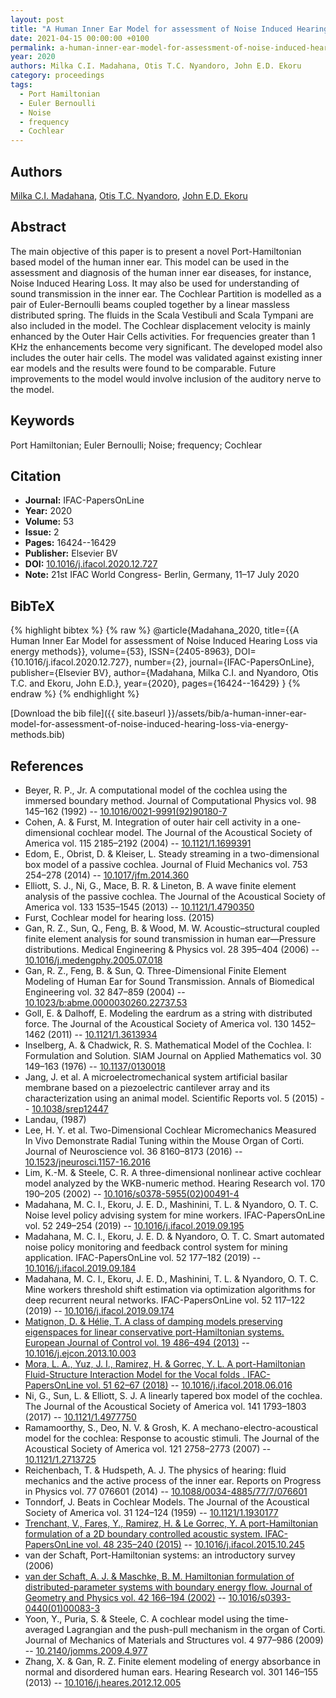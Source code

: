 ```yaml
---
layout: post
title: "A Human Inner Ear Model for assessment of Noise Induced Hearing Loss via energy methods"
date: 2021-04-15 00:00:00 +0100
permalink: a-human-inner-ear-model-for-assessment-of-noise-induced-hearing-loss-via-energy-methods
year: 2020
authors: Milka C.I. Madahana, Otis T.C. Nyandoro, John E.D. Ekoru
category: proceedings
tags:
  - Port Hamiltonian
  - Euler Bernoulli
  - Noise
  - frequency
  - Cochlear
---
```

 
## Authors
[Milka C.I. Madahana](authors/milka-c-i-madahana), [Otis T.C. Nyandoro](authors/otis-o-t-c-nyandoro), [John E.D. Ekoru](authors/john-e-d-ekoru)
 
## Abstract
The main objective of this paper is to present a novel Port-Hamiltonian based model of the human inner ear. This model can be used in the assessment and diagnosis of the human inner ear diseases, for instance, Noise Induced Hearing Loss. It may also be used for understanding of sound transmission in the inner ear. The Cochlear Partition is modelled as a pair of Euler-Bernoulli beams coupled together by a linear massless distributed spring. The fluids in the Scala Vestibuli and Scala Tympani are also included in the model. The Cochlear displacement velocity is mainly enhanced by the Outer Hair Cells activities. For frequencies greater than 1 KHz the enhancements become very significant. The developed model also includes the outer hair cells. The model was validated against existing inner ear models and the results were found to be comparable. Future improvements to the model would involve inclusion of the auditory nerve to the model.
 
## Keywords
Port Hamiltonian; Euler Bernoulli; Noise; frequency; Cochlear
 
## Citation
- **Journal:** IFAC-PapersOnLine
- **Year:** 2020
- **Volume:** 53
- **Issue:** 2
- **Pages:** 16424--16429
- **Publisher:** Elsevier BV
- **DOI:** [10.1016/j.ifacol.2020.12.727](https://doi.org/10.1016/j.ifacol.2020.12.727)
- **Note:** 21st IFAC World Congress- Berlin, Germany, 11–17 July 2020
 
## BibTeX
{% highlight bibtex %}
{% raw %}
@article{Madahana_2020,
  title={{A Human Inner Ear Model for assessment of Noise Induced Hearing Loss via energy methods}},
  volume={53},
  ISSN={2405-8963},
  DOI={10.1016/j.ifacol.2020.12.727},
  number={2},
  journal={IFAC-PapersOnLine},
  publisher={Elsevier BV},
  author={Madahana, Milka C.I. and Nyandoro, Otis T.C. and Ekoru, John E.D.},
  year={2020},
  pages={16424--16429}
}
{% endraw %}
{% endhighlight %}
 
[Download the bib file]({{ site.baseurl }}/assets/bib/a-human-inner-ear-model-for-assessment-of-noise-induced-hearing-loss-via-energy-methods.bib)
 
## References
- Beyer, R. P., Jr. A computational model of the cochlea using the immersed boundary method. Journal of Computational Physics vol. 98 145–162 (1992) -- [10.1016/0021-9991(92)90180-7](https://doi.org/10.1016/0021-9991(92)90180-7)
- Cohen, A. & Furst, M. Integration of outer hair cell activity in a one-dimensional cochlear model. The Journal of the Acoustical Society of America vol. 115 2185–2192 (2004) -- [10.1121/1.1699391](https://doi.org/10.1121/1.1699391)
- Edom, E., Obrist, D. & Kleiser, L. Steady streaming in a two-dimensional box model of a passive cochlea. Journal of Fluid Mechanics vol. 753 254–278 (2014) -- [10.1017/jfm.2014.360](https://doi.org/10.1017/jfm.2014.360)
- Elliott, S. J., Ni, G., Mace, B. R. & Lineton, B. A wave finite element analysis of the passive cochlea. The Journal of the Acoustical Society of America vol. 133 1535–1545 (2013) -- [10.1121/1.4790350](https://doi.org/10.1121/1.4790350)
- Furst, Cochlear model for hearing loss. (2015)
- Gan, R. Z., Sun, Q., Feng, B. & Wood, M. W. Acoustic–structural coupled finite element analysis for sound transmission in human ear—Pressure distributions. Medical Engineering &amp; Physics vol. 28 395–404 (2006) -- [10.1016/j.medengphy.2005.07.018](https://doi.org/10.1016/j.medengphy.2005.07.018)
- Gan, R. Z., Feng, B. & Sun, Q. Three-Dimensional Finite Element Modeling of Human Ear for Sound Transmission. Annals of Biomedical Engineering vol. 32 847–859 (2004) -- [10.1023/b:abme.0000030260.22737.53](https://doi.org/10.1023/b:abme.0000030260.22737.53)
- Goll, E. & Dalhoff, E. Modeling the eardrum as a string with distributed force. The Journal of the Acoustical Society of America vol. 130 1452–1462 (2011) -- [10.1121/1.3613934](https://doi.org/10.1121/1.3613934)
- Inselberg, A. & Chadwick, R. S. Mathematical Model of the Cochlea. I: Formulation and Solution. SIAM Journal on Applied Mathematics vol. 30 149–163 (1976) -- [10.1137/0130018](https://doi.org/10.1137/0130018)
- Jang, J. et al. A microelectromechanical system artificial basilar membrane based on a piezoelectric cantilever array and its characterization using an animal model. Scientific Reports vol. 5 (2015) -- [10.1038/srep12447](https://doi.org/10.1038/srep12447)
- Landau, (1987)
- Lee, H. Y. et al. Two-Dimensional Cochlear Micromechanics Measured In Vivo Demonstrate Radial Tuning within the Mouse Organ of Corti. Journal of Neuroscience vol. 36 8160–8173 (2016) -- [10.1523/jneurosci.1157-16.2016](https://doi.org/10.1523/jneurosci.1157-16.2016)
- Lim, K.-M. & Steele, C. R. A three-dimensional nonlinear active cochlear model analyzed by the WKB-numeric method. Hearing Research vol. 170 190–205 (2002) -- [10.1016/s0378-5955(02)00491-4](https://doi.org/10.1016/s0378-5955(02)00491-4)
- Madahana, M. C. I., Ekoru, J. E. D., Mashinini, T. L. & Nyandoro, O. T. C. Noise level policy advising system for mine workers. IFAC-PapersOnLine vol. 52 249–254 (2019) -- [10.1016/j.ifacol.2019.09.195](https://doi.org/10.1016/j.ifacol.2019.09.195)
- Madahana, M. C. I., Ekoru, J. E. D. & Nyandoro, O. T. C. Smart automated noise policy monitoring and feedback control system for mining application. IFAC-PapersOnLine vol. 52 177–182 (2019) -- [10.1016/j.ifacol.2019.09.184](https://doi.org/10.1016/j.ifacol.2019.09.184)
- Madahana, M. C. I., Ekoru, J. E. D., Mashinini, T. L. & Nyandoro, O. T. C. Mine workers threshold shift estimation via optimization algorithms for deep recurrent neural networks. IFAC-PapersOnLine vol. 52 117–122 (2019) -- [10.1016/j.ifacol.2019.09.174](https://doi.org/10.1016/j.ifacol.2019.09.174)
- [Matignon, D. & Hélie, T. A class of damping models preserving eigenspaces for linear conservative port-Hamiltonian systems. European Journal of Control vol. 19 486–494 (2013)](a-class-of-damping-models-preserving-eigenspaces-for-linear-conservative-port-hamiltonian-systems) -- [10.1016/j.ejcon.2013.10.003](https://doi.org/10.1016/j.ejcon.2013.10.003)
- [Mora, L. A., Yuz, J. I., Ramirez, H. & Gorrec, Y. L. A port-Hamiltonian Fluid-Structure Interaction Model for the Vocal folds . IFAC-PapersOnLine vol. 51 62–67 (2018)](a-port-hamiltonian-fluid-structure-interaction-model-for-the-vocal-folds) -- [10.1016/j.ifacol.2018.06.016](https://doi.org/10.1016/j.ifacol.2018.06.016)
- Ni, G., Sun, L. & Elliott, S. J. A linearly tapered box model of the cochlea. The Journal of the Acoustical Society of America vol. 141 1793–1803 (2017) -- [10.1121/1.4977750](https://doi.org/10.1121/1.4977750)
- Ramamoorthy, S., Deo, N. V. & Grosh, K. A mechano-electro-acoustical model for the cochlea: Response to acoustic stimuli. The Journal of the Acoustical Society of America vol. 121 2758–2773 (2007) -- [10.1121/1.2713725](https://doi.org/10.1121/1.2713725)
- Reichenbach, T. & Hudspeth, A. J. The physics of hearing: fluid mechanics and the active process of the inner ear. Reports on Progress in Physics vol. 77 076601 (2014) -- [10.1088/0034-4885/77/7/076601](https://doi.org/10.1088/0034-4885/77/7/076601)
- Tonndorf, J. Beats in Cochlear Models. The Journal of the Acoustical Society of America vol. 31 124–124 (1959) -- [10.1121/1.1930177](https://doi.org/10.1121/1.1930177)
- [Trenchant, V., Fares, Y., Ramirez, H. & Le Gorrec, Y. A port-Hamiltonian formulation of a 2D boundary controlled acoustic system. IFAC-PapersOnLine vol. 48 235–240 (2015)](a-port-hamiltonian-formulation-of-a-2d-boundary-controlled-acoustic-system) -- [10.1016/j.ifacol.2015.10.245](https://doi.org/10.1016/j.ifacol.2015.10.245)
- van der Schaft, Port-Hamiltonian systems: an introductory survey (2006)
- [van der Schaft, A. J. & Maschke, B. M. Hamiltonian formulation of distributed-parameter systems with boundary energy flow. Journal of Geometry and Physics vol. 42 166–194 (2002)](hamiltonian-formulation-of-distributed-parameter-systems-with-boundary-energy-flow) -- [10.1016/s0393-0440(01)00083-3](https://doi.org/10.1016/s0393-0440(01)00083-3)
- Yoon, Y., Puria, S. & Steele, C. A cochlear model using the time-averaged Lagrangian and the push-pull mechanism in the organ of Corti. Journal of Mechanics of Materials and Structures vol. 4 977–986 (2009) -- [10.2140/jomms.2009.4.977](https://doi.org/10.2140/jomms.2009.4.977)
- Zhang, X. & Gan, R. Z. Finite element modeling of energy absorbance in normal and disordered human ears. Hearing Research vol. 301 146–155 (2013) -- [10.1016/j.heares.2012.12.005](https://doi.org/10.1016/j.heares.2012.12.005)

